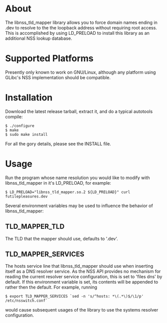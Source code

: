 # About #

The libnss_tld_mapper library allows you to force domain names ending in .dev to resolve
to the the loopback address without requiring root access. This is accomplished by using
LD_PRELOAD to install this library as an additional NSS lookup database.

# Supported Platforms #

Presently only known to work on GNU/Linux, although any platform using GLibc's NSS implementation
should be compatible.

# Installation #

Download the latest release tarball, extract it, and do a typical autotools compile:

    $ ./configure
    $ make
    $ sudo make install

For all the gory details, please see the INSTALL file.

# Usage #

Run the program whose name resolution you would like to modify with libnss_tld_mapper in it's
LD_PRELOAD, for example:

    $ LD_PRELOAD="libnss_tld_mapper.so.2 ${LD_PRELOAD}" curl futilepleasures.dev

Several environment variables may be used to influence the behavior of libnss_tld_mapper:

## TLD_MAPPER_TLD ##

The TLD that the mapper should use, defaults to '.dev'.

## TLD_MAPPER_SERVICES ##

The hosts service line that libnss_tld_mapper should use when inserting itself
as a DNS resolver service. As the NSS API provides no mechanism for reading the current resolver service
configuration, this is set to 'files dns' by default. If this environment variable is set, its contents
will be appended to rather then the default. For example, running

    $ export TLD_MAPPER_SERVICES `sed -n 's/^hosts: *\(.*\)$/\1/p' /etc/nsswitch.conf`

would cause subsequent usages of the library to use the systems resolver configuration.